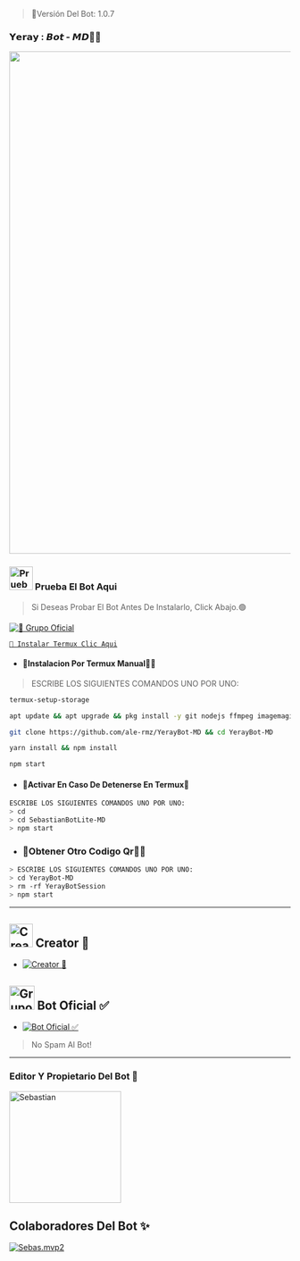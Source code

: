 > 🤖Versión Del Bot: 1.0.7

### 𝗬𝗲𝗿𝗮𝘆 : 𝘽𝙤𝙩 - 𝙈𝘿🤖🥊
<p align="center">
<img src="https://github.com/ale-rmz/YerayBot-MD/blob/master/Menu3.png" width="900"/>
</p>


### <img src="https://i.pinimg.com/originals/19/80/6e/19806e91932e6054965fc83b85241270.gif" alt="Prueba El Bot Aqui" width="42" height="42"> Prueba El Bot Aqui

> Si Deseas Probar El Bot Antes De Instalarlo, Click Abajo.🟢

<a href="https://chat.whatsapp.com/KPZpP0VnlA875UpXCDPc0E"><img alt="📍 Grupo Oficial" src="https://img.shields.io/badge/Grupo-Oficial-25D366?style=for-the-badge&logo=whatsapp&logoColor=white"/></a>


[`🧩 Instalar Termux Clic Aqui`](https://www.mediafire.com/file/3hsvi3xkpq3a64o/termux_118.apk/file)
 
- #### 📍Instalacion Por Termux Manual👨‍💻

> ESCRIBE LOS SIGUIENTES COMANDOS UNO POR UNO:

```bash
termux-setup-storage
```
```bash
apt update && apt upgrade && pkg install -y git nodejs ffmpeg imagemagick yarn
```
```bash
git clone https://github.com/ale-rmz/YerayBot-MD && cd YerayBot-MD
```
```bash
yarn install && npm install
```
```bash
npm start
```

- #### 📍Activar En Caso De Detenerse En Termux🧸
```bash
ESCRIBE LOS SIGUIENTES COMANDOS UNO POR UNO:
> cd 
> cd SebastianBotLite-MD
> npm start
```

- ### 📍Obtener Otro Codigo Qr👨‍💻 
```bash
> ESCRIBE LOS SIGUIENTES COMANDOS UNO POR UNO:
> cd YerayBot-MD
> rm -rf YerayBotSession
> npm start
```

***

## <img src="https://i.pinimg.com/originals/19/80/6e/19806e91932e6054965fc83b85241270.gif" alt="Creator 👻" width="42" height="42"> Creator 👻

* <a href="https://wa.me/593992402778"><img alt="Creator 👻" src="https://img.shields.io/badge/Sebastian - Creator👻-25D366?style=for-the-badge&logo=whatsapp&logoColor=white"/></a>


## <img src="https://static.wikia.nocookie.net/nyancat/images/d/d3/Nyan-cat.gif/revision/latest/scale-to-width-down/400?cb=20131231222500&path-prefix=es" alt="Grupo" width="45" height="43"> Bot Oficial ✅

* <a href="https://wa.me/593995004980?text=!menu"><img alt="Bot Oficial ✅" src="https://img.shields.io/badge/Bot - Oficial✅-25D366?style=for-the-badge&logo=whatsapp&logoColor=white"/></a>

> No Spam Al Bot!
---------

### Editor Y Propietario Del Bot 🤖
<a
href="https://github.com/sebasmpvofficial"><img src="https://github.com/sebasmpvofficial.png" width="200" height="200" alt="Sebastian"/></a>

## Colaboradores Del Bot ✨️  
[![Sebas.mvp2](https://github.com/sebasmvp.png?size=100)](https://github.com/sebasmvp) 
